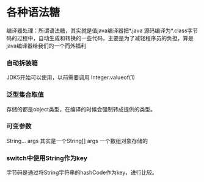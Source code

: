 # 各种语法糖
编译器处理：所谓语法糖，其实就是值java编译器把*.java 源码编译为*.class字节码的过程中，自动生成和转换的一些代码，主要是为了减轻程序员的负担，算是java编译器给我们的一个而外福利
### 自动拆装箱
JDK5开始可以使用，以前需要调用 Integer.valueof(1)
### 泛型集合取值
存储的都是object类型，在编译的时候会强制转成提供的类型。
### 可变参数
String... args 其实是一个String[] args 一个数组对象存储的
### switch中使用String作为key
字节码是通过将String字符串的hashCode作为key，进行比较。
